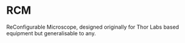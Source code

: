 # RCM
ReConfigurable Microscope, designed originally for Thor Labs based equipment but generalisable to any.
